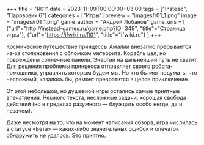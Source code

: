 +++
title = "R01"
date = 2023-11-09T00:00:00+03:00
tags = ["Instead", "Паровозик 6"]
categories = ["Игры"]
preview = "images/r01_1.png"
image = "images/r01_1.png"
game_author = "Андрей Лобанов"
game_urls = [
    {"url"="http://instead-games.ru/game.php?ID=349", "title"="Страница игры"},
    {"url"="https://ifwiki.ru/R01", "title"="ifwiki.ru"}
]
+++

Космическое путешествие принцессы Амалии внезапно прерывается из-за столкновения с обломком метеорита. Корабль цел, но повреждены солнечные панели. Энергии на дальнейший путь не хватит. Для решения проблемы принцесса отправляет своего робота-помощника, управлять которым будем мы. Но кто бы мог подумать, что несложный, казалось бы, ремонт превратится в целое приключение.

От этой небольшой, но душевной игры остались самые приятные впечатления. Немного текста, несложные задачи, хорошая свобода действий (но в пределах разумного — блуждать особо негде, да и незачем).

Даже несмотря на то, что на момент написания обзора, игра числилась в статусе «Бета» — каких-либо значительных ошибок и опечаток обнаружить не удалось. Это приятно.